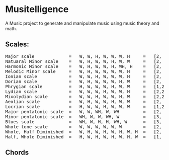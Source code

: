 # Musitelligence

A Music project to generate and manipulate music using music theory and math.

## Scales:

<pre>
Major scale 			= 	W, W, H, W, W, W, H		=	[2, 2, 1, 2, 2, 2, 1]	=	[2, 4, 5, 7, 9, 11, 12]
Natuaral Minor scale 	= 	W, H, W, W, H, W, W		=	[2, 1, 2, 2, 1, 2, 2] 	=	[2, 3, 5, 7, 8, 10, 12]
Harmonic Minor scale 	= 	W, H, W, W, H, WH, H  	=	[2, 1, 2, 2, 1, 3, 1]
Melodic Minor scale 	= 	W, H, W, W, W, W, H 	=	[2, 1, 2, 2, 2, 2, 1]
Ionian scale 			= 	W, W, H, W, W, W, H 	=	[2, 2, 1, 2, 2, 2, 1]
Dorian scale 			=	W, H, W, W, W, H, W 	=	[2, 1, 2, 2, 2, 1, 2]
Phrygian scale 			= 	H, W, W, W, H, W, W 	=	[1,2,2,2,1,2,2]
Lydian scale 			= 	W, W, W, H, W, W, H 	=	[2,2,2,1,2,2,1]
Mixolydian scale 		= 	W, W, H, W, W, H, W		=	[2,2,1,2,2,1,2]
Aeolian scale 			= 	W, H, W, W, H, W, W		=	[2, 1, 2, 2, 1, 2, 2]
Locrian scale 			= 	H, W, W, H, W, W, W		=	[1,2,2,1,2,2,2]
Major pentatonic scale  = 	W, W, WH, W, WH			=	[2, 2, 3, 2, 3]
Minor pentatonic scale 	= 	WH, W, W, WH, W			=	[3, 2, 2, 3, 2]
Blues scale 			=	WH, W, H, H, WH, W		=	[3, 2, 1, 1, 3, 2]
Whole tone scale 		=	W, W, W, W, W, W		=	[2, 2, 2, 2, 2, 2]
Whole, Half Diminished	=	W, H, W, H, W, H, W, H	=	[2, 1, 2, 1, 2, 1, 2, 1]
Half, Whole Diminished	=	H, W, H, W, H, W, H, W	=	[1, 2, 1, 2, 1, 2, 1, 2]
</pre>


## Chords


